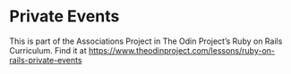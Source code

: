 # Private Events

This is part of the Associations Project in The Odin Project’s Ruby on Rails Curriculum. Find it at https://www.theodinproject.com/lessons/ruby-on-rails-private-events